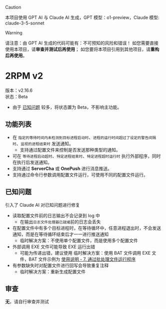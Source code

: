 > [!CAUTION]
> 本项目使用 GPT AI 与 Claude AI 生成，GPT 模型：o1-preview，Claude 模型: claude-3-5-sonnet

> [!WARNING]
> 请注意：由 GPT AI 生成的代码可能有：不可预知的风险和错误！
> 如您需要直接使用本项目，请**审查并测试后再使用**；
> 如您要将本项目引用到其他项目，请**重构后再使用**。

# 2RPM v2

版本：v2.16.6  
状态：Beta

- 由于 [已知问题](#已知问题) 较多，将状态置为 Beta，不影响主功能。

## 功能列表

- 在 `指定的等待时间内未检测到目标进程启动时`、`进程的运行时间超过了设定的警告间隔时`、`监视的进程结束时` 发送通知。
  - 支持通过配置文件来控制是否发送那种类型的通知。
- 可在 `等待进程启动超时`、`特定进程结束时`、`特定进程超时运行时` 执行外部程序，同时在执行后发送通知。
- 支持通过 **ServerCha** 或 **OnePush** 进行消息推送。
- 支持通过命令行参数调用配置文件运行，可使用不同的配置文件运行。

## 已知问题

引入了 Claude AI 对已知问题进行修复

- 读取配置文件前的日志输出不会记录到 log 中
  - 在输出`日志文件处理器已就绪`前的日志会丢失
- 在配置文件中有多个目标进程时，在等待循环中，任意进程退出时，不会发送通知，而是在等待循环结束后才一一进行推送通知
  - 临时解决方案：不使用单个配置文件，而是使用多个配置文件
- 外部调用 EXE 文件可能导致 EXE 运行出错
  - 可能为传递出错，建议使用 临时解决方案：使用 BAT 文件调用 EXE 文件，BAT 文件示例为 [使用说明 - 7. 通过批处理文件运行程序](InstallationManual.md#7-通过批处理文件运行程序)
- 有参数缺失时对配置文件进行回写会导致重复注释
  - 临时解决方案：重新生成配置文件

## 审查

**无**，请自行审查并测试
